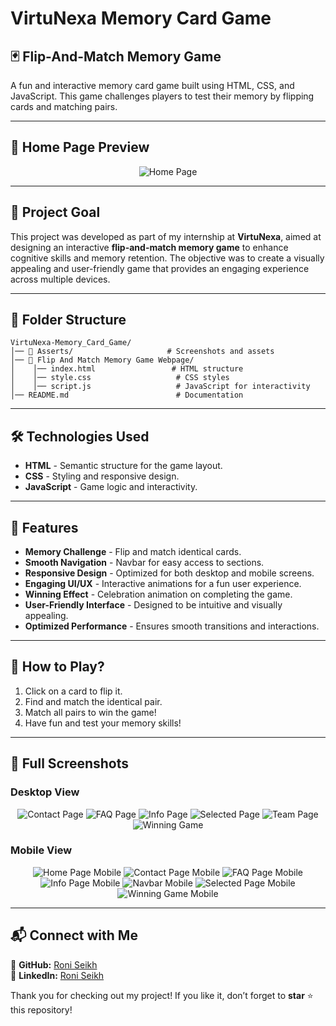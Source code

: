 
# VirtuNexa Memory Card Game

## 🃏 Flip-And-Match Memory Game
A fun and interactive memory card game built using HTML, CSS, and JavaScript. This game challenges players to test their memory by flipping cards and matching pairs.

---

## 📸 Home Page Preview
<p align="center">
  <img src="https://github.com/Roni-Seikh/VirtuNexa-Memory_Card_Game/blob/main/Asserts/Home%20Page.png" alt="Home Page">
</p>

---

## 🎯 Project Goal
This project was developed as part of my internship at **VirtuNexa**, aimed at designing an interactive **flip-and-match memory game** to enhance cognitive skills and memory retention. The objective was to create a visually appealing and user-friendly game that provides an engaging experience across multiple devices.

---

## 📂 Folder Structure
```
VirtuNexa-Memory_Card_Game/
│── 📁 Asserts/                     # Screenshots and assets
│── 📁 Flip And Match Memory Game Webpage/
│    │── index.html                 # HTML structure
│    │── style.css                   # CSS styles
│    │── script.js                   # JavaScript for interactivity
│── README.md                        # Documentation
```

---

## 🛠 Technologies Used
- **HTML** - Semantic structure for the game layout.
- **CSS** - Styling and responsive design.
- **JavaScript** - Game logic and interactivity.

---

## 🚀 Features
- **Memory Challenge** - Flip and match identical cards.
- **Smooth Navigation** - Navbar for easy access to sections.
- **Responsive Design** - Optimized for both desktop and mobile screens.
- **Engaging UI/UX** - Interactive animations for a fun user experience.
- **Winning Effect** - Celebration animation on completing the game.
- **User-Friendly Interface** - Designed to be intuitive and visually appealing.
- **Optimized Performance** - Ensures smooth transitions and interactions.

---

## 📌 How to Play?
1. Click on a card to flip it.
2. Find and match the identical pair.
3. Match all pairs to win the game!
4. Have fun and test your memory skills!

---

## 📸 Full Screenshots
### Desktop View
<p align="center">
  <img src="https://github.com/Roni-Seikh/VirtuNexa-Memory_Card_Game/blob/main/Asserts/Contact%20Page.png" alt="Contact Page">
  <img src="https://github.com/Roni-Seikh/VirtuNexa-Memory_Card_Game/blob/main/Asserts/FAQ%20Page.png" alt="FAQ Page">
  <img src="https://github.com/Roni-Seikh/VirtuNexa-Memory_Card_Game/blob/main/Asserts/Info%20Page.png" alt="Info Page">
  <img src="https://github.com/Roni-Seikh/VirtuNexa-Memory_Card_Game/blob/main/Asserts/Selected%20Page.png" alt="Selected Page">
  <img src="https://github.com/Roni-Seikh/VirtuNexa-Memory_Card_Game/blob/main/Asserts/Team%20Page.png" alt="Team Page">
  <img src="https://github.com/Roni-Seikh/VirtuNexa-Memory_Card_Game/blob/main/Asserts/Winnig%20Game.png" alt="Winning Game">
</p>

### Mobile View
<p align="center">
  <img src="https://github.com/Roni-Seikh/VirtuNexa-Memory_Card_Game/blob/main/Asserts/Home%20Page%20Mobile.png" alt="Home Page Mobile">
  <img src="https://github.com/Roni-Seikh/VirtuNexa-Memory_Card_Game/blob/main/Asserts/Contact%20Mobile.png" alt="Contact Page Mobile">
  <img src="https://github.com/Roni-Seikh/VirtuNexa-Memory_Card_Game/blob/main/Asserts/FAQ%20Page%20Mobile.png" alt="FAQ Page Mobile">
  <img src="https://github.com/Roni-Seikh/VirtuNexa-Memory_Card_Game/blob/main/Asserts/Info%20Page%20Mobile.png" alt="Info Page Mobile">
  <img src="https://github.com/Roni-Seikh/VirtuNexa-Memory_Card_Game/blob/main/Asserts/Navbar%20Mobile.png" alt="Navbar Mobile">
  <img src="https://github.com/Roni-Seikh/VirtuNexa-Memory_Card_Game/blob/main/Asserts/Selected%20Page%20Mobile.png" alt="Selected Page Mobile">
  <img src="https://github.com/Roni-Seikh/VirtuNexa-Memory_Card_Game/blob/main/Asserts/Winning%20Game%20Mobile.png" alt="Winning Game Mobile">
</p>

---

## 📬 Connect with Me
🔗 **GitHub:** [Roni Seikh](https://github.com/Roni-Seikh)  
🔗 **LinkedIn:** [Roni Seikh](https://in.linkedin.com/in/roniseikh)

Thank you for checking out my project! If you like it, don’t forget to **star** ⭐ this repository!
